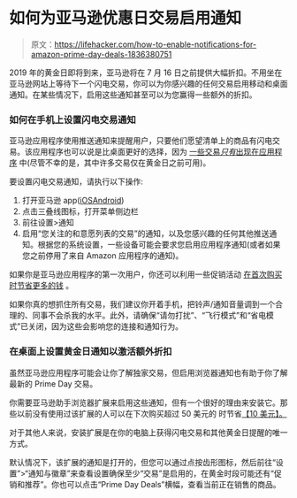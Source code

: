 # 如何为亚马逊优惠日交易启用通知

> 原文：<https://lifehacker.com/how-to-enable-notifications-for-amazon-prime-day-deals-1836380751>

2019 年的黄金日即将到来，亚马逊将在 7 月 16 日之前提供大幅折扣。不用坐在亚马逊网站上等待下一个闪电交易，你可以为你感兴趣的任何交易启用移动和桌面通知。在某些情况下，启用这些通知甚至可以为您赢得一些额外的折扣。



### 如何在手机上设置闪电交易通知

亚马逊应用程序使用推送通知来提醒用户，只要他们愿望清单上的商品有闪电交易。该应用程序也可以说是比桌面更好的选择，因为 [一些交易*只有*出现在应用程序](https://smile.amazon.com/b?asc_campaign=InlineText&asc_refurl=https://lifehacker.com/how-to-enable-notifications-for-amazon-prime-day-deals-1836380751&asc_source=&ie=UTF8&node=17387610011&sa-no-redirect=1&tag=kinjalifehackerlink-20) 中(尽管不幸的是，其中许多交易仅在黄金日之前可用)。

要设置闪电交易通知，请执行以下操作:

1.  打开亚马逊 app([iOS](https://apps.apple.com/us/app/amazon-shopping-made-easy/id297606951)[Android](https://play.google.com/store/apps/details?id=com.amazon.mShop.android.shopping&hl=en_US))
2.  点击三叠线图标，打开菜单侧边栏
3.  前往设置>通知
4.  启用“您关注的和意愿列表的交易”的通知，以及您感兴趣的任何其他推送通知。根据您的系统设置，一些设备可能会要求您启用应用程序通知(或者如果您之前停用了来自 Amazon 应用程序的通知)。

如果你是亚马逊应用程序的第一次用户，你还可以利用一些促销活动 [在首次购买时节省更多的钱](https://smile.amazon.com/b/ref=as_li_ss_tl?asc_campaign=InlineText&asc_refurl=https://lifehacker.com/how-to-enable-notifications-for-amazon-prime-day-deals-1836380751&asc_source=&language=en_US&linkCode=sl2&linkId=ed2dbf2e2341386023ffbec7a10ad7d8&node=14730500011&pf_rd_i=13887280011&pf_rd_m=ATVPDKIKX0DER&pf_rd_p=96396814-15ef-45a3-bac1-20598eaac33f&pf_rd_r=D7BX689HJSZS8TT9WV9T&pf_rd_s=merchandised-search-3&pf_rd_t=101&ref=mm_1_PD_event&sa-no-redirect=1&tag=kinjalifehackerlink-20) 。

如果你真的想抓住所有交易，我们建议你开着手机，把铃声/通知音量调到一个合理的、同事不会杀我的水平。此外，请确保“请勿打扰”、“飞行模式”和“省电模式”已关闭，因为这些会影响您的连接和通知行为。

### 在桌面上设置黄金日通知以激活额外折扣

虽然亚马逊应用程序可能会让你了解独家交易，但启用浏览器通知也有助于你了解最新的 Prime Day 交易。

你需要亚马逊助手浏览器扩展来启用这些通知，但有一个很好的理由来安装它。那些以前没有使用过该扩展的人可以在下次购买超过 50 美元的 时节省[【10 美元】。](https://smile.amazon.com/gp/BIT/aapromo/ref=as_li_ss_tl?asc_campaign=InlineText&asc_refurl=https://lifehacker.com/how-to-enable-notifications-for-amazon-prime-day-deals-1836380751&asc_source=&bitCampaignCode=a0056/ref=pe_a0056CTA/Promo_landing_page&language=en_US&linkCode=sl2&linkId=8ee978eafecd3b469dd605dcc97f2313&sa-no-redirect=1&tag=kinjalifehackerlink-20) 

对于其他人来说，安装扩展是在你的电脑上获得闪电交易和其他黄金日提醒的唯一方式。

默认情况下，该扩展的通知是打开的，但您可以通过点按齿形图标，然后前往“设置”>“通知与徽章”来查看设置确保至少“交易”是启用的，在黄金时段可能还有“促销和推荐”。你也可以点击“Prime Day Deals”横幅，查看当前正在销售的商品。